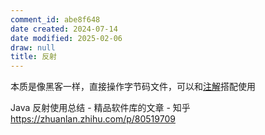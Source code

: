 ```yaml
---
comment_id: abe8f648
date created: 2024-07-14
date modified: 2025-02-06
draw: null
title: 反射
---
```

本质是像黑客一样，直接操作字节码文件，可以和[注解](注解.md)搭配使用

Java 反射使用总结 - 精品软件库的文章 - 知乎  
https://zhuanlan.zhihu.com/p/80519709
